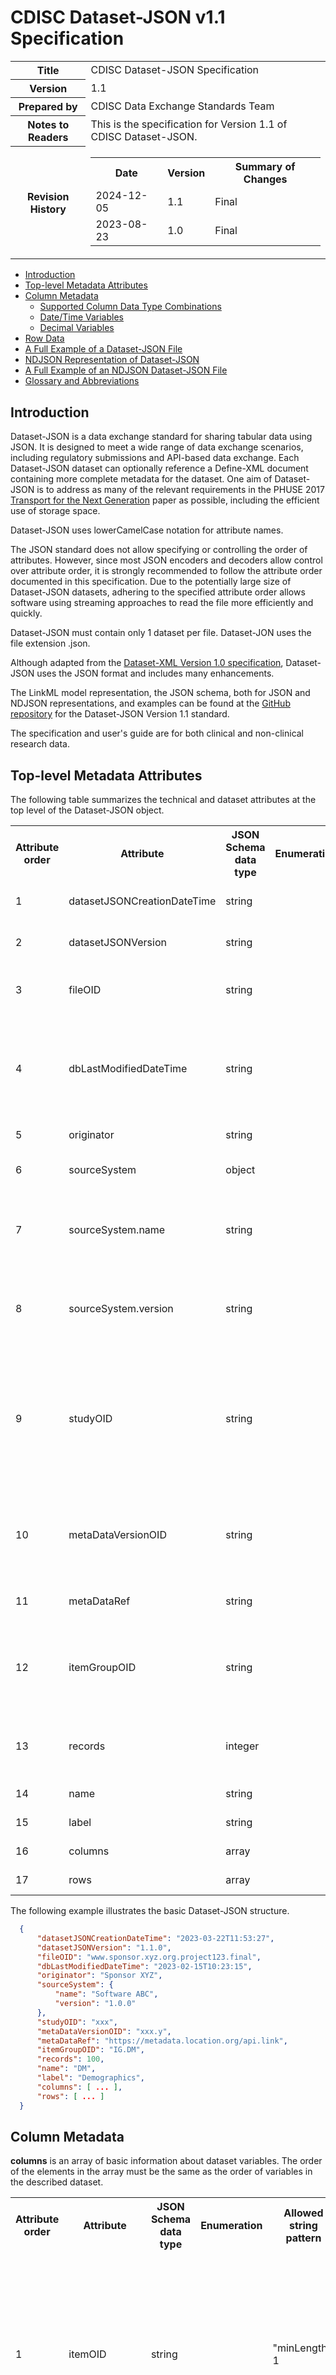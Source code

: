 # CDISC Dataset-JSON v1.1 Specification

<table title="Version information">
  <colgroup>
    <col class="first">
    <col>
  </colgroup>
  <tbody>
    <tr>
      <th>Title</th>
      <td>CDISC Dataset-JSON Specification</td>
    </tr>
    <tr>
      <th>Version</th>
      <td>1.1</td>
    </tr>
    <tr>
      <th>Prepared by</th>
      <td>CDISC Data Exchange Standards Team</td>
    </tr>
    <tr>
      <th>Notes to Readers</th>
      <td>This is the specification for Version 1.1 of CDISC Dataset-JSON.</td>
    </tr>
    <tr>
      <th colspan="1">Revision History</th>
      <td colspan="1">
        <table title="Revision  hidstory">
          <tbody>
            <tr>
              <th>Date</th>
              <th>Version</th>
              <th>Summary of Changes</th>
            </tr>
            <tr>
              <td>2024-12-05</td>
              <td>1.1</td>
              <td>Final</td>
            </tr>
            <tr>
              <td>2023-08-23</td>
              <td>1.0</td>
              <td>Final</td>
            </tr>
          </tbody>
        </table>
      </td>
    </tr>
  </tbody>
</table>

- [Introduction](#introduction)
- [Top-level Metadata Attributes](#toplevelmetadataattributes)
- [Column Metadata](#columnmetadata)
  - [Supported Column Data Type Combinations](#supportedcolumndatatypecombinations)
  - [Date/Time Variables](#datetimevariables)
  - [Decimal Variables](#decimalvariables)
- [Row Data](#rowdata)
- [A Full Example of a Dataset-JSON File](#afullexampleofadatasetjsonfile)
- [NDJSON Representation of Dataset-JSON](#ndjsonrepresentationofdatasetjson)
- [A Full Example of an NDJSON Dataset-JSON File](#afullexampleofanndjsondatasetjsonfile)
- [Glossary and Abbreviations](#glossaryandabbreviations)

## <a id="introduction"></a>Introduction

Dataset-JSON is a data exchange standard for sharing tabular data using JSON. It is designed to meet a wide range of data exchange scenarios, including regulatory submissions and API-based data exchange. Each Dataset-JSON dataset can optionally reference a Define-XML document containing more complete metadata for the dataset. One aim of Dataset-JSON is to address as many of the relevant requirements in the PHUSE 2017 [Transport for the Next Generation](https://www.cdisc.org/sites/default/files/2023-05/Transport-for-the-Next-Generation-Version-1.0.pdf) paper as possible, including the efficient use of storage space.

Dataset-JSON uses lowerCamelCase notation for attribute names.

The JSON standard does not allow specifying or controlling the order of attributes. However, since most JSON encoders and decoders allow control over attribute order, it is strongly recommended to follow the attribute order documented in this specification. Due to the potentially large size of Dataset-JSON datasets, adhering to the specified attribute order allows software using streaming approaches to read the file more efficiently and quickly.

Dataset-JSON must contain only 1 dataset per file. Dataset-JON uses the file extension .json.

Although adapted from the [Dataset-XML Version 1.0 specification](https://www.cdisc.org/standards/foundational/dataset-xml/dataset-xml-v10), Dataset-JSON uses the JSON format and includes many enhancements.

The LinkML model representation, the JSON schema, both for JSON and NDJSON representations, and examples can be found at the [GitHub repository](https://github.com/cdisc-org/DataExchange-DatasetJson) for the Dataset-JSON Version 1.1 standard.

The specification and user's guide are for both clinical and non-clinical research data.

## <a id="toplevelmetadataattributes"></a>Top-level Metadata Attributes

 The following table summarizes the technical and dataset attributes at the top level of the Dataset-JSON object.

<table title="Top-level Metadata Attributes">
  <tbody>
    <tr>
      <th>Attribute order</th>
      <th>Attribute</th>
      <th>JSON Schema data type</th>
      <th>Enumeration</th>
      <th>Allowed string pattern</th>
      <th>Usage</th>
      <th>Description</th>
    </tr>
    <tr>
      <td>1</td>
      <td>datasetJSONCreationDateTime</td>
      <td>string</td>
      <td></td>
      <td>YYYY-MM-DD<strong>T</strong>hh:mm:ss(.n+)?(((+|-)hh:mm)|Z)?</td>
      <td>Required</td>
      <td>The date/time the Dataset-JSON file was created.</td>
    </tr>
    <tr>
      <td>2</td>
      <td>datasetJSONVersion</td>
      <td>string</td>
      <td></td>
      <td>1.1(.(0|([1-9][0-9]*)))?</td>
      <td>Required</td>
      <td>The version of the Dataset-JSON standard used to create the dataset.</td>
    </tr>
    <tr>
      <td>3</td>
      <td>fileOID</td>
      <td>string</td>
      <td></td>
      <td>"minLength": 1</td>
      <td>Optional</td>
      <td>A unique identifier for this dataset. See the <a href="https://wiki.cdisc.org/display/PUB/Element+Identifiers+and+References">
          ODM specification</a> for OID considerations.
      </td>
    </tr>
    <tr>
      <td>4</td>
      <td>dbLastModifiedDateTime</td>
      <td>string</td>
      <td></td>
      <td>YYYY-MM-DD<strong>T</strong>hh:mm:ss(.n+)?(((+|-)hh:mm)|Z)?</td>
      <td>Optional</td>
      <td>The date/time the source database was last modified before creating the
          Dataset-JSON file. dbLastModifiedDateTime must be on or before the
          date/time the Dataset-JSON file was created (datasetJSONCreationDateTime).
      </td>
    </tr>
    <tr>
      <td>5</td>
      <td>originator</td>
      <td>string</td>
      <td></td>
      <td></td>
      <td>Optional</td>
      <td>The organization that generated the Dataset-JSON dataset.</td>
    </tr>
    <tr>
      <td>6</td>
      <td>sourceSystem</td>
      <td>object</td>
      <td></td>
      <td></td>
      <td>Optional</td>
      <td>The information system from which the content of this dataset was sourced.</td>
    </tr>
    <tr>
      <td>7</td>
      <td>sourceSystem.name</td>
      <td>string</td>
      <td></td>
      <td></td>
      <td>Required</td>
      <td>The name of the sourceSystem above. The sourceSystem itself
          is an optional attribute. However, when the sourceSystem is
          present, the name is a required attribute of the sourceSystem.
      </td>
    </tr>
    <tr>
      <td>8</td>
      <td>sourceSystem.version</td>
      <td>string</td>
      <td></td>
      <td></td>
      <td>Required</td>
      <td>The version of the sourceSystem above. The sourceSystem itself is an optional
          attribute. However, when the sourceSystem is present, the version is a
          required attribute of the sourceSystem.
      </td>
    </tr>
    <tr>
      <td>9</td>
      <td>studyOID</td>
      <td>string</td>
      <td></td>
      <td>"minLength": 1</td>
      <td>Optional</td>
      <td>Unique identifier for the
          study that may also function as a foreign key to a Study/@OID in an
          associated Define-XML document, or to any studyOID references that are used as
          keys in other documents; i.e., documents created based on the ICH
          eCTD STF Specification. See the
          <a href="https://wiki.cdisc.org/display/PUB/Element+Identifiers+and+References">ODM specification</a> for
          OID considerations.
      </td>
    </tr>
    <tr>
      <td>10</td>
      <td>metaDataVersionOID</td>
      <td>string</td>
      <td></td>
      <td>"minLength": 1</td>
      <td>Optional</td>
      <td>Unique identifier for the
          metadata version that may also function as a foreign key to a
          MetaDataVersion/@OID in an associated Define-XML file. See the <a href=
          "https://wiki.cdisc.org/display/PUB/Element+Identifiers+and+References">ODM specification</a>
          for OID considerations.
      </td>
    </tr>
    <tr>
      <td>11</td>
      <td>metaDataRef</td>
      <td>string</td>
      <td></td>
      <td></td>
      <td>Optional</td>
      <td>URI for the metadata file describing the dataset (e.g., a Define-XML file).
      </td>
    </tr>
    <tr>
      <td>12</td>
      <td>itemGroupOID</td>
      <td>string</td>
      <td></td>
      <td>"minLength": 1</td>
      <td>Required</td>
      <td>Unique identifier for the
          dataset that may also function as a foreign key to an
          ItemGroupDef/@OID in an associated Define-XML file. See the <a href="https://wiki.cdisc.org/display/PUB/Element+Identifiers+and+References">
          ODM specification</a> for OID considerations.
      </td>
    </tr>
    <tr>
      <td>13</td>
      <td>records</td>
      <td>integer</td>
      <td></td>
      <td>"minimum": 0</td>
      <td>Required</td>
      <td>The total number of records in
          a dataset. Since "rows" is an optional object, records=0 allows for the
          transfer of metadata without sending data.
      </td>
    </tr>
    <tr>
      <td>14</td>
      <td>name</td>
      <td>string</td>
      <td></td>
      <td>"minLength": 1</td>
      <td>Required</td>
      <td>The human-readable name for the dataset.</td>
    </tr>
    <tr>
      <td>15</td>
      <td>label</td>
      <td>string</td>
      <td></td>
      <td></td>
      <td>Required</td>
      <td>A short description of the
      dataset.</td>
    </tr>
    <tr>
      <td>16</td>
      <td>columns</td>
      <td>array</td>
      <td></td>
      <td></td>
      <td>Required</td>
      <td>An array of metadata objects that describe the dataset variables.</td>
    </tr>
    <tr>
      <td>17</td>
      <td>rows</td>
      <td>array</td>
      <td></td>
      <td></td>
      <td>Optional</td>
      <td>An array of data record arrays that represent the dataset rows.</td>
    </tr>
  </tbody>
</table>

  The following example illustrates the basic Dataset-JSON structure.

```json
  {
      "datasetJSONCreationDateTime": "2023-03-22T11:53:27",
      "datasetJSONVersion": "1.1.0",
      "fileOID": "www.sponsor.xyz.org.project123.final",
      "dbLastModifiedDateTime": "2023-02-15T10:23:15",
      "originator": "Sponsor XYZ",
      "sourceSystem": {
          "name": "Software ABC",
          "version": "1.0.0"
      },
      "studyOID": "xxx",
      "metaDataVersionOID": "xxx.y",
      "metaDataRef": "https://metadata.location.org/api.link",
      "itemGroupOID": "IG.DM",
      "records": 100,
      "name": "DM",
      "label": "Demographics",
      "columns": [ ... ],
      "rows": [ ... ]
  }
```  

## <a id="columnmetadata"></a>Column Metadata

**columns** is an array of basic information about dataset variables. The order of the elements in the array must be the same as the order of variables in the described dataset.

<table title="Column metadata">
  <tbody>
    <tr>
      <th>Attribute order</th>
      <th>Attribute</th>
      <th>JSON Schema data type</th>
      <th>Enumeration</th>
      <th>Allowed string pattern</th>
      <th>Usage</th>
      <th>Description</th>
    </tr>
    <tr>
      <td>1</td>
      <td>itemOID</td>
      <td>string</td>
      <td></td>
      <td>"minLength": 1</td>
      <td>Required</td>
      <td>Unique identifier for the
        variable that may also function as a foreign key to an
        ItemDef/@OID in an associated Define-XML file. See the <a href=
        "https://wiki.cdisc.org/display/PUB/Element+Identifiers+and+References">ODM specification</a> for OID considerations.
      </td>
    </tr>
    <tr>
      <td>2</td>
      <td>name</td>
      <td>string</td>
      <td></td>
      <td>"minLength": 1</td>
      <td>Required</td>
      <td>Variable name</td>
    </tr>
    <tr>
      <td>3</td>
      <td>label</td>
      <td>string</td>
      <td></td>
      <td></td>
      <td>Required</td>
      <td>Variable description</td>
    </tr>
    <tr>
      <td>4</td>
      <td>dataType</td>
      <td>string</td>
      <td>["string", "integer", "decimal", "float", "double",
          "boolean", "datetime", "date", "time", "URI"]
      </td>
      <td></td>
      <td>Required</td>
      <td>Logical data type of the variable. The dataType attribute represents
          the planned specificity of the data.
          <p>See the <a href=
          "https://wiki.cdisc.org/display/PUB/Data+Formats">ODM Data Formats</a> specification
          for details.</p>
          <p><strong>Note:</strong> Decimal numbers represented as a string
          in JSON must use the dot (.) as the decimal separator. When a
          thousand separator is used in a decimal represented as string, the
          comma is used.</p>
          <p><strong>Note:</strong> The boolean data type in JSON only
          supports true and false. Currently, CDISC standards like ADaM,
          SDTM, and SEND do not support the boolean data type. These
          standards instead use flags like "Y" and "N".</p>
      </td>
    </tr>
    <tr>
      <td>5</td>
      <td>targetDataType</td>
      <td>string</td>
      <td>["integer", "decimal"]</td>
      <td></td>
      <td>Optional</td>
      <td>Indicates the data type into which the receiving system
          must transform the associated Dataset-JSON variable. The variable
          with the data type attribute of dataType must be converted into the
          targetDataType when transforming the Dataset-JSON dataset into a
          format for operational use (e.g., SAS dataset, R dataframe, loading
          into a system's data store). Only specify targetDataType when it is
          different from the dataType attribute or the JSON data type and
          the data needs to be transformed by the receiving system.
          See the Supported Column Data Type Combinations table for details
          on usage. See the <a href="https://wiki.cdisc.org/display/PUB/Dataset-JSON+v1.1+User%27s+Guide">User's Guide</a> for additional
          information.
      </td>
    </tr>
    <tr>
      <td>6</td>
      <td>length</td>
      <td>integer</td>
      <td></td>
      <td>"minimum":1</td>
      <td>Optional</td>
      <td>Specifies the number of characters allowed for the variable value when it is represented as a text.
          See the definition and notes of the
          ItemDef Length attribute in the <a href="https://wiki.cdisc.org/display/PUB/ItemDef">ODM specification</a>
          for more details. Just like
          in the Define-XML specification, the variable lengths are planned lengths.
      </td>
    </tr>
    <tr>
      <td>7</td>
      <td>displayFormat</td>
      <td>string</td>
      <td></td>
      <td></td>
      <td>Optional</td>
      <td>A SAS display format value used for data visualization of numeric float and date values.</td>
    </tr>
    <tr>
      <td>8</td>
      <td>keySequence</td>
      <td>integer</td>
      <td></td>
      <td>"minimum":1</td>
      <td>Optional</td>
      <td>Indicates that this item is a key variable in the dataset structure.
          It also provides an ordering for the keys.
      </td>
    </tr>
  </tbody>
</table>

  The following example shows the columns metadata structure.

```json
"columns": [
    {
        "itemOID": "IT.DM.STUDYID",
        "name": "STUDYID",
        "label": "Study Identifier",
        "dataType": "string",
        "length": 12,
        "keySequence": 1,
    },
    {
        "itemOID": "IT.DM.DOMAIN",
        "name": "DOMAIN",
        "label": "Domain Abbreviation",
        "dataType": "string",
        "length": 2
    },
    ...
]
```

### <a id="supportedcolumndatatypecombinations"></a>Supported Column Data Type Combinations

The JSON data type mentioned in the "Supported Column Data Type Combinations" table is the data type of the actual data in the "rows" arrays in the Dataset-JSON file. This JSON data type is defined by the Dataset-JSON Schema, but only includes "string", "integer", "boolean", number", and null. It does not include "array" or "object".

<table title="Supported Column Data Type Combinations">
  <tbody>
    <tr>
      <th>dataType (logical)</th>
      <th>JSON data type</th>
      <th>targetDataType</th>
      <th>Comment</th>
    </tr>
    <tr>
      <td>string</td>
      <td>string</td>
      <td></td>
      <td></td>
    </tr>
    <tr>
      <td>integer</td>
      <td>integer</td>
      <td></td>
      <td></td>
    </tr>
    <tr>
      <td>decimal</td>
      <td>string</td>
      <td>decimal</td>
      <td>decimal is exchanged as a string and uses "." as the decimal separator</td>
    </tr>
    <tr>
      <td>float</td>
      <td>number</td>
      <td></td>
      <td></td>
    </tr>
    <tr>
      <td>double</td>
      <td>number</td>
      <td></td>
      <td></td>
    </tr>
    <tr>
      <td>boolean</td>
      <td>boolean</td>
      <td></td>
      <td></td>
    </tr>
    <tr>
      <td>datetime</td>
      <td>string</td>
      <td></td>
      <td>ISO 8601 datetime as a string</td>
    </tr>
    <tr>
      <td>date</td>
      <td>string</td>
      <td></td>
      <td>ISO 8601 date as a string</td>
    </tr>
    <tr>
      <td>time</td>
      <td>string</td>
      <td></td>
      <td>ISO 8601 time as a string</td>
    </tr>
    <tr>
      <td>datetime</td>
      <td>string</td>
      <td>integer</td>
      <td>ISO 8601 datetime as an integer (use case: ADaM)</td>
    </tr>
    <tr>
      <td>date</td>
      <td>string</td>
      <td>integer</td>
      <td>ISO 8601 date as an integer (use case: ADaM)</td>
    </tr>
    <tr>
      <td>time</td>
      <td>string</td>
      <td>integer</td>
      <td>ISO 8601 time as an integer (use case: ADaM)</td>
    </tr>
    <tr>
      <td>URI</td>
      <td>string</td>
      <td></td>
      <td></td>
    </tr>
  </tbody>
</table>

### <a id="datetimevariables"></a>Date/Time Variables

Timing variables (datetime, date, time) are stored as ISO 8601 strings in the JSON format. The targetDataType attribute needs to be specified when different from dataType attribute or the JSON data type.

For example, consider the following AE dataset. The AESTDTC and AEENDTC variables have "date" as their logical data type (dataType attribute), and since the values are already ISO 8601 strings in the data, no conversion is needed to a string in JSON format. The targetDataType for the date and datetime variables does not need to be mentioned for SDTM datasets as the logical type is the same as the JSON data type.

```json
"columns": [
    {"itemOID": "IT.AE.STUDYID", "name": "STUDYID", "label": "Study Identifier", "dataType": "string", "length": 12},
    {"itemOID": "IT.AE.DOMAIN", "name": "DOMAIN", "label": "Domain Abbreviation", "dataType": "string", "length": 2},
    {"itemOID": "IT.AE.USUBJID", "name": "USUBJID", "label": "Unique Subject Identifier", "dataType": "string", "length": 8, "keySequence": 1},
    ...
    {"itemOID": "IT.AE.AESTDTC", "name": "AESTDTC", "label": "Start Date/Time of Adverse Event", "dataType": "date", "keySequence": 4},
    {"itemOID": "IT.AE.AEENDTC", "name": "AEENDTC", "label": "End Date/Time of Adverse Event", "dataType": "date"},
    ...
]
"rows": [
    ["CDISCPILOT01", "AE", "CDISC001", ..., "2012-12-02", "2013-05-20", ...]
]
```

For ADaM datasets, the targetDataType must be set to integer. Consider the following example of ADAE data. The targetDataType attribute is mentioned, as the logical data type is different from the JSON data type. Also note that the displayFormat attribute has been specified as "E8601DA" so that SAS can display these numeric values in a user-friendly way.

```json
"columns": [
    {"itemOID": "IT.ADAE.STUDYID", "name": "STUDYID", "label": "Study Identifier", "dataType": "string", "length": 12},
    {"itemOID": "IT.ADAE.SITEID", "name": "SITEID", "label": "Study Site Identifier", "dataType": "string", "length": 3},
    {"itemOID": "IT.ADAE.USUBJID", "name": "USUBJID", "label": "Unique Subject Identifier", "dataType": "string", "length": 11, "keySequence": 1},
    ...
    {"itemOID": "IT.ADAE.TRTSDT", "name": "TRTSDT", "label": "Date of First Exposure to Treatment", "dataType": "date", "targetDataType": "integer", "displayFormat": "E8601DA."},
    {"itemOID": "IT.ADAE.TRTEDT", "name": "TRTEDT", "label": "Date of Last Exposure to Treatment", "dataType": "date", "targetDataType": "integer", "displayFormat": "E8601DA."},
    {"itemOID": "IT.ADAE.ASTDT", "name": "ASTDT", "label": "Analysis Start Date", "dataType": "date", "targetDataType": "integer", "displayFormat": "E8601DA.", "keySequence": 3},
    ...
]
"rows": [
    ["CDISCPILOT01", 701", "CDISC001", ..., "2014-01-02", "2014-07-02", "2014-01-03", ...]
    ...
]
```

### <a id="decimalvariables"></a>Decimal Variables

Some decimal variables can be exchanged as a string in JSON to represent terminating decimal fractions without rounding. Hence, the targetDataType is "decimal" and JSON data type is "string".

For example:

```json
"columns": [ ...
    {"itemOID": "IT.ADSL.BMIBL", "name": "BMIBL", "label": "Baseline BMI (kg/m^2)", "dataType": "decimal", "targetDataType": "decimal", "length": 16},
    {"itemOID": "IT.ADSL.HEIGHTBL", "name": "HEIGHTBL", "label": "Baseline Height (cm)", "dataType": "decimal", "targetDataType": "decimal", "length": 5},
    ...
]
"rows": [
    [ ..., "30.8983333232059", "162.9",  ... ],
    [ ..., "28.977529926378", "171.1", ... ],
    ...
]
```

## <a id="rowdata"></a>Row Data

**rows**</strong>** is an array of records with variables values. Each record itself is also represented as an array of variables values.

```json
"columns": [
    {"itemOID": "IT.DM.STUDYID", "name": "STUDYID", "label": "Study Identifier", "dataType": "string", "length": 12, "keySequence": 1},
    {"itemOID": "IT.DM.DOMAIN", "name": "DOMAIN", "label": "Domain Abbreviation", "dataType": "string", "length": 2},
    {"itemOID": "IT.DM.USUBJID", "name": "USUBJID", "label": "Unique Subject Identifier", "dataType": "string", "length": 8, "keySequence": 2},
    ...
    {"itemOID": "IT.DM.AGE", "name": "AGE", "label": "Age", "dataType": "integer"},
    {"itemOID": "IT.DM.AGEU", "name": "AGEU", "label": "Age Units", "dataType": "string", "length": 5},
    ...
   ],
"rows": [
    ["MyStudy", "DM", "CDISC001", ..., 56, "YEARS", ...],
    ["MyStudy", "DM", "CDISC002", ..., 26, "YEARS", ...],
    ...
]
```

Missing values are represented by null. Empty strings are represented by "".

Example:

```json
"columns": [
    {"itemOID": "IT.DM.STUDYID", "name": "STUDYID", "label": "Study Identifier", "dataType": "string", "length": 12, "keySequence": 1},
    {"itemOID": "IT.DM.DOMAIN", "name": "DOMAIN", "label": "Domain Abbreviation", "dataType": "string", "length": 2},
    {"itemOID": "IT.DM.USUBJID", "name": "USUBJID", "label": "Unique Subject Identifier", "dataType": "string", "length": 8, "keySequence": 2},
    ...
    {"itemOID": "IT.DM.AGE", "name": "AGE", "label": "Age", "dataType": "integer"},
    {"itemOID": "IT.DM.AGEU", "name": "AGEU", "label": "Age Units", "dataType": "string", "length": 5},
    ...
   ],
"rows": [
    ["MyStudy", "DM", "CDISC001", ..., null, null, ...],
    ["MyStudy", "DM", "CDISC002", ..., null, "", ...],
    ...
]
```

## <a id="afullexampleofadatasetjsonfile"></a>A Full Example of a Dataset-JSON File

```json
{
  "datasetJSONCreationDateTime": "2023-06-28T15:38:43",
  "datasetJSONVersion": "1.1.0",
  "fileOID": "www.sponsor.xyz.org.project123.final",
  "dbLastModifiedDateTime": "2023-05-31T00:00:00",
  "originator": "Sponsor XYZ",
  "sourceSystem": {
      "name": "Software ABC",
      "version": "1.0.0"
  },
  "studyOID": "cdisc.com.CDISCPILOT01",
  "metaDataVersionOID": "MDV.MSGv2.0.SDTMIG.3.3.SDTM.1.7",
  "metaDataRef": "https://metadata.location.org/CDISCPILOT01/define.xml",
  "itemGroupOID": "IG.DM",
  "records": 18,
  "name": "DM",
  "label": "Demographics",
  "columns": [
      {"itemOID": "IT.DM.STUDYID", "name": "STUDYID", "label": "Study Identifier", "dataType": "string", "length": 12, "keySequence": 1},
      {"itemOID": "IT.DM.DOMAIN", "name": "DOMAIN", "label": "Domain Abbreviation", "dataType": "string", "length": 2},
      {"itemOID": "IT.DM.USUBJID", "name": "USUBJID", "label": "Unique Subject Identifier", "dataType": "string", "length": 8, "keySequence": 2},
      ...
      {"itemOID": "IT.DM.AGE", "name": "AGE", "label": "Age", "dataType": "integer"},
      {"itemOID": "IT.DM.AGEU", "name": "AGEU", "label": "Age Units", "dataType": "string", "length": 5},
      ...
  ],
  "rows": [
      ["CDISCPILOT01", "DM", "CDISC001", ..., 84, "YEARS", ...],
      ["CDISCPILOT01", "DM", "CDISC002", ..., 76, "YEARS", ...],
      ["CDISCPILOT01", "DM", "CDISC003", ..., 61, "YEARS", ...],
      ...
  ]
}
```

## <a id="ndjsonrepresentationofdatasetjson"></a>NDJSON Representation of Dataset-JSON

The purpose of the NDJSON, or new-line delimited JSON, representation of Dataset-JSON is to simplify streaming large datasets. With NDJSON, a dataset can easily be read or written one row at a time without loading the entire dataset into memory. The NDJSON and JSON dataset content are the same. In a data-exchange scenario, the sender and receiver determine whether to use the JSON or the NDJSON representation of Dataset-JSON.

NDJSON is a standard for delimiting JSON in stream protocols. In NDJSON, each line is valid JSON. JSON is delimited by the new-line character (\n or 0x0A), which may be preceded by a carriage return character (\r or 0x0D). UTF-8 encoding is expected. NDJSON uses the file extension .ndjson.

The Dataset-JSON NDJSON format is created from the Dataset-JSON standard by:

* Row 1. Create 1 JSON object that contains the metadata, including the dataset attributes and column definitions.
* Row 2-n. Create 1 JSON array per data row

## <a id="afullexampleofanndjsondatasetjsonfile"></a>A Full Example of an NDJSON Dataset-JSON File

```json
{"datasetJSONCreationDateTime": "2023-06-28T15:38:43", "datasetJSONVersion": "1.1.0", "fileOID": "www.sponsor.xyz.org.project123.final", "dbLastModifiedDateTime": "2023-05-31T00:00:00", "originator": "Sponsor XYZ", "sourceSystem": {"name": "Software ABC", "version": "1.0.0"}, "studyOID": "cdisc.com.CDISCPILOT01", "metaDataVersionOID": "MDV.MSGv2.0.SDTMIG.3.3.SDTM.1.7", "metaDataRef": "https://metadata.location.org/CDISCPILOT01/define.xml", "itemGroupOID": "IG.DM", "records": 18, "name": "DM", "label": "Demographics", "columns": [{"itemOID": "IT.DM.STUDYID", "name": "STUDYID", "label": "Study Identifier", "dataType": "string", "length": 12, "keySequence": 1}, {"itemOID": "IT.DM.DOMAIN", "name": "DOMAIN", "label": "Domain Abbreviation", "dataType": "string", "length": 2},  {"itemOID": "IT.DM.USUBJID", "name": "USUBJID", "label": "Unique Subject Identifier", "dataType": "string", "length": 8, "keySequence": 2}, ..., {"itemOID": "IT.DM.AGE", "name": "AGE", "label": "Age", "dataType": "integer"}, {"itemOID": "IT.DM.AGEU", "name": "AGEU", "label": "Age Units", "dataType": "string", "length": 5}, ...]}
["CDISCPILOT01", "DM", "CDISC001", ..., 84, "YEARS", ...]
["CDISCPILOT01", "DM", "CDISC002", ..., 76, "YEARS", ...]
["CDISCPILOT01", "DM", "CDISC003", ..., 61, "YEARS", ...]
 ...
```

Each row in an NDJSON file can be parsed and processed as stand-alone JSON.

## <a id="glossaryandabbreviations"></a>Glossary and Abbreviations

<table title="Glossary and Abbreviations">
  <tbody>
    <tr>
      <th scope="col">Term</th>
      <th scope="col">Stands for, plus Reference to CDISC Standard or source
      of information</th>
    </tr>
    <tr>
      <td>ADaM</td>
      <td>
        Analysis Dataset Model. CDISC Foundational standard for modeling
        data: <a href=
        "https://www.cdisc.org/standards/foundational/adam">https://www.cdisc.org/standards/foundational/adam</a>
      </td>
    </tr>
    <tr>
      <td>API</td>
      <td>
        Application Programming Interface
      </td>
    </tr>
    <tr>
      <td>Define-XML</td>
      <td>
        CDISC Data Exchange standard for sharing metadata: <a href=
        "https://www.cdisc.org/standards/data-exchange/define-xml">https://www.cdisc.org/standards/data-exchange/define-xml</a>
      </td>
    </tr>
    <tr>
      <td>GitHub</td>
      <td>
        GitHub is a web-based platform that allows developers to store,
        share, and collaborate on code
      </td>
    </tr>
    <tr>
      <td>JSON</td>
      <td>
        JavaScript Object Notation
      </td>
    </tr>
    <tr>
      <td>ICH</td>
      <td>
        International Council for Harmonisation: <a href=
        "https://www.ich.org">https://www.ich.org</a>, <a href=
        "https://www.ich.org/page/study-tagging-file-specification-and-related-files">
        https://www.ich.org/page/study-tagging-file-specification-and-related-files</a>
      </td>
    </tr>
    <tr>
      <td>LinkML</td>
      <td>
        Linked Data Modeling Language: <a href=
        "https://linkml.io/linkml/">https://linkml.io/linkml/</a>
      </td>
    </tr>
    <tr>
      <td>NDJSON</td>
      <td>
        Newline delimited JSON
      </td>
    </tr>
    <tr>
      <td>ODM</td>
      <td>
        Operational Data Model: <a href=
        "https://www.cdisc.org/standards/data-exchange/odm">https://www.cdisc.org/standards/data-exchange/odm</a>
      </td>
    </tr>
    <tr>
      <td>SDTM</td>
      <td>
        Study Data Tabulation Model. CDISC Foundational standard for
        modeling data: <a href=
        "https://www.cdisc.org/standards/foundational/sdtm">https://www.cdisc.org/standards/foundational/sdtm</a>
      </td>
    </tr>
    <tr>
      <td>URI</td>
      <td>
        URI Uniform Resource Identifier
      </td>
    </tr>
    <tr>
      <td>URL</td>
      <td>
        URI Uniform Resource Locator
      </td>
    </tr>
  </tbody>
</table>
